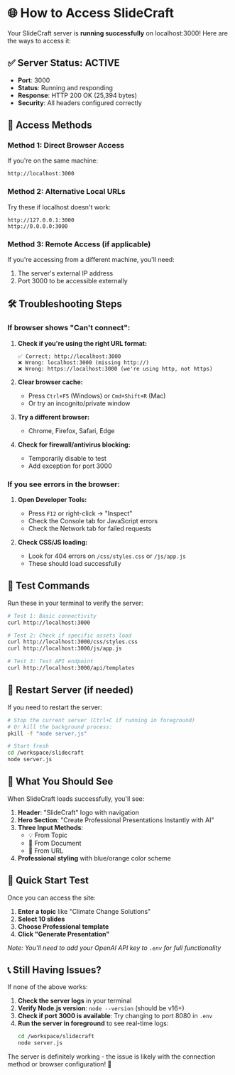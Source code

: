# 🌐 How to Access SlideCraft

Your SlideCraft server is **running successfully** on localhost:3000! Here are the ways to access it:

## ✅ **Server Status: ACTIVE**
- **Port**: 3000
- **Status**: Running and responding
- **Response**: HTTP 200 OK (25,394 bytes)
- **Security**: All headers configured correctly

## 🔗 **Access Methods**

### **Method 1: Direct Browser Access**
If you're on the same machine:
```
http://localhost:3000
```

### **Method 2: Alternative Local URLs**
Try these if localhost doesn't work:
```
http://127.0.0.1:3000
http://0.0.0.0:3000
```

### **Method 3: Remote Access (if applicable)**
If you're accessing from a different machine, you'll need:
1. The server's external IP address
2. Port 3000 to be accessible externally

## 🛠️ **Troubleshooting Steps**

### **If browser shows "Can't connect":**

1. **Check if you're using the right URL format:**
   ```
   ✅ Correct: http://localhost:3000
   ❌ Wrong: localhost:3000 (missing http://)
   ❌ Wrong: https://localhost:3000 (we're using http, not https)
   ```

2. **Clear browser cache:**
   - Press `Ctrl+F5` (Windows) or `Cmd+Shift+R` (Mac)
   - Or try an incognito/private window

3. **Try a different browser:**
   - Chrome, Firefox, Safari, Edge

4. **Check for firewall/antivirus blocking:**
   - Temporarily disable to test
   - Add exception for port 3000

### **If you see errors in the browser:**

1. **Open Developer Tools:**
   - Press `F12` or right-click → "Inspect"
   - Check the Console tab for JavaScript errors
   - Check the Network tab for failed requests

2. **Check CSS/JS loading:**
   - Look for 404 errors on `/css/styles.css` or `/js/app.js`
   - These should load successfully

## 🧪 **Test Commands**

Run these in your terminal to verify the server:

```bash
# Test 1: Basic connectivity
curl http://localhost:3000

# Test 2: Check if specific assets load
curl http://localhost:3000/css/styles.css
curl http://localhost:3000/js/app.js

# Test 3: Test API endpoint
curl http://localhost:3000/api/templates
```

## 🔄 **Restart Server (if needed)**

If you need to restart the server:

```bash
# Stop the current server (Ctrl+C if running in foreground)
# Or kill the background process:
pkill -f "node server.js"

# Start fresh
cd /workspace/slidecraft
node server.js
```

## 🌟 **What You Should See**

When SlideCraft loads successfully, you'll see:

1. **Header**: "SlideCraft" logo with navigation
2. **Hero Section**: "Create Professional Presentations Instantly with AI"
3. **Three Input Methods**:
   - 💡 From Topic
   - 📄 From Document  
   - 🔗 From URL
4. **Professional styling** with blue/orange color scheme

## 🚀 **Quick Start Test**

Once you can access the site:

1. **Enter a topic** like "Climate Change Solutions"
2. **Select 10 slides**
3. **Choose Professional template**
4. **Click "Generate Presentation"**

*Note: You'll need to add your OpenAI API key to `.env` for full functionality*

## 📞 **Still Having Issues?**

If none of the above works:

1. **Check the server logs** in your terminal
2. **Verify Node.js version**: `node --version` (should be v16+)
3. **Check if port 3000 is available**: Try changing to port 8080 in `.env`
4. **Run the server in foreground** to see real-time logs:
   ```bash
   cd /workspace/slidecraft
   node server.js
   ```

The server is definitely working - the issue is likely with the connection method or browser configuration! 🎯